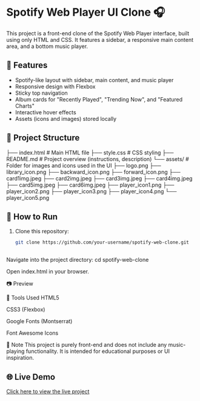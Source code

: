# Spotify Web Player UI Clone 🎧

This project is a front-end clone of the Spotify Web Player interface, built using only HTML and CSS. It features a sidebar, a responsive main content area, and a bottom music player.

## 🌟 Features

- Spotify-like layout with sidebar, main content, and music player
- Responsive design with Flexbox
- Sticky top navigation
- Album cards for "Recently Played", "Trending Now", and "Featured Charts"
- Interactive hover effects
- Assets (icons and images) stored locally

## 📁 Project Structure
├── index.html                # Main HTML file
├── style.css                # CSS styling
├── README.md                # Project overview (instructions, description)
└── assets/                  # Folder for images and icons used in the UI
    ├── logo.png
    ├── library_icon.png
    ├── backward_icon.png
    ├── forward_icon.png
    ├── card1img.jpeg
    ├── card2img.jpeg
    ├── card3img.jpeg
    ├── card4img.jpeg
    ├── card5img.jpeg
    ├── card6img.jpeg
    ├── player_icon1.png
    ├── player_icon2.png
    ├── player_icon3.png
    ├── player_icon4.png
    └── player_icon5.png

## 🚀 How to Run

1. Clone this repository:
   ```bash
   git clone https://github.com/your-username/spotify-web-clone.git
  

Navigate into the project directory:
cd spotify-web-clone

Open index.html in your browser.

📷 Preview


🔧 Tools Used
HTML5

CSS3 (Flexbox)

Google Fonts (Montserrat)

Font Awesome Icons

📌 Note
This project is purely front-end and does not include any music-playing functionality. It is intended for educational purposes or UI inspiration.
## 🌐 Live Demo

[Click here to view the live project](https://ch-rithvik.github.io/SPOTIFY-CLONE/)

